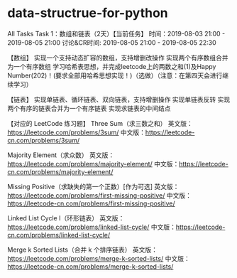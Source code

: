 # data-structrue-for-python
All Tasks
Task 1：数组和链表（2天）【当前任务】
时间：2019-08-03 21:00 - 2019-08-05 21:00
讨论&CR时间: 2019-08-05 21:00 - 2019-08-05 22:30

【数组】 
实现一个支持动态扩容的数组，支持增删改操作
实现两个有序数组合并为一个有序数组
学习哈希表思想，并完成leetcode上的两数之和(1)及Happy Number(202)！(要求全部用哈希思想实现！)（选做）（注意：在第四天会进行继续学习）

【链表】
实现单链表、循环链表、双向链表，支持增删操作
实现单链表反转
实现两个有序的链表合并为一个有序链表
实现求链表的中间结点

【对应的 LeetCode 练习题】
 Three Sum（求三数之和）
英文版：https://leetcode.com/problems/3sum/
中文版：https://leetcode-cn.com/problems/3sum/

Majority Element（求众数）
英文版：https://leetcode.com/problems/majority-element/
中文版：https://leetcode-cn.com/problems/majority-element/

Missing Positive（求缺失的第一个正数）[作为可选]
英文版：https://leetcode.com/problems/first-missing-positive/
中文版：https://leetcode-cn.com/problems/first-missing-positive/

Linked List Cycle I（环形链表）
英文版：https://leetcode.com/problems/linked-list-cycle/
中文版：https://leetcode-cn.com/problems/linked-list-cycle/

Merge k Sorted Lists（合并 k 个排序链表）
英文版：https://leetcode.com/problems/merge-k-sorted-lists/
中文版：https://leetcode-cn.com/problems/merge-k-sorted-lists/
